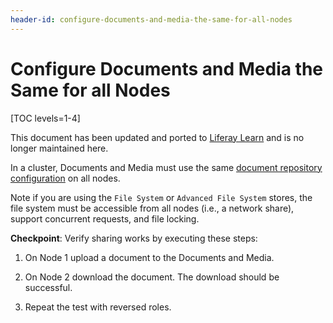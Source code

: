 ```yaml
---
header-id: configure-documents-and-media-the-same-for-all-nodes
---
```


# Configure Documents and Media the Same for all Nodes

[TOC levels=1-4]

<aside class="alert alert-info">
  <span class="wysiwyg-color-blue120">This document has been updated and ported to <a href="https://learn.liferay.com/dxp-7.x/installation-and-upgrades/setting-up-liferay-dxp/clustering-for-high-availability/database-configuration-for-cluster-nodes.html">Liferay Learn</a> and is no longer maintained here.</span>
</aside>

In a cluster, Documents and Media must use the same
[document repository configuration](/docs/7-2/deploy/-/knowledge_base/d/document-repository-configuration)
on all nodes. 

Note if you are using the `File System` or `Advanced File System` stores, the
file system must be accessible from all nodes (i.e., a network share), support
concurrent requests, and file locking.

**Checkpoint**: Verify sharing works by executing these steps:

1.  On Node 1 upload a document to the Documents and Media.

2.  On Node 2 download the document. The download should be successful.

3.  Repeat the test with reversed roles.
